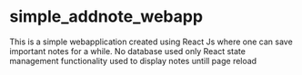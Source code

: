 # simple_addnote_webapp
This is a simple webapplication created using React Js where one can save important notes for a while. No database used only React state management functionality used to display notes untill page reload
